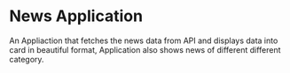 # News Application
 An Appliaction that fetches the news data from API and displays data into card in beautiful format, Application also shows news of different different category.
